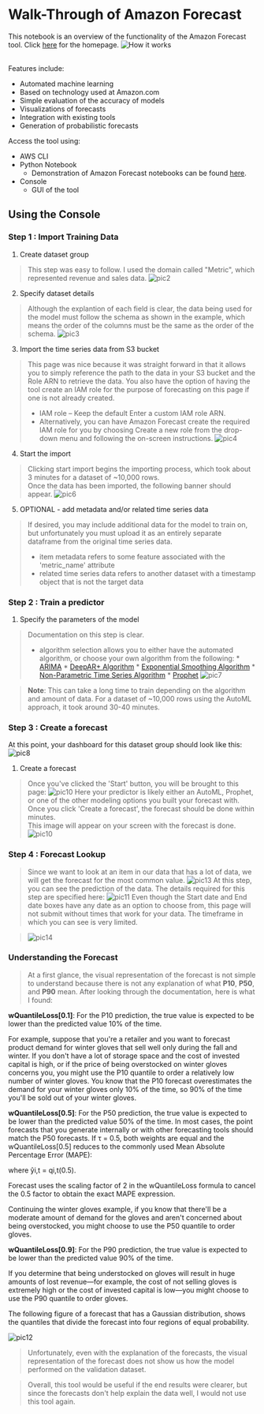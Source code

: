 
# Walk-Through of Amazon Forecast
This notebook is an overview of the functionality of the Amazon Forecast tool. Click [here](https://aws.amazon.com/forecast/) for the homepage. 
![How it works](https://d1.awsstatic.com/r2018/r/seer/diagrams/Seer_HowitWorks_Final.44b02658b17d05e9242b450b220f6e0ca4065638.png)

<br> Features include:
* Automated machine learning
* Based on technology used at Amazon.com
* Simple evaluation of the accuracy of models
* Visualizations of forecasts
* Integration with existing tools
* Generation of probabilistic forecasts

Access the tool using:
* AWS CLI
* Python Notebook
    * Demonstration of Amazon Forecast notebooks can be found [here](https://github.com/aws-samples/amazon-forecast-samples).
* Console
    * GUI of the tool

## Using the Console

### Step 1 : Import Training Data
1. Create dataset group
> This step was easy to follow. I used the domain called "Metric", which represented revenue and sales data.
![pic2](pictures/dataset_group.png)

2. Specify dataset details
> Although the explantion of each field is clear, the data being used for the model must follow the schema as shown in the example, which means the order of the columns must be the same as the order of the schema.
![pic3](pictures/dataset_details.png)

3. Import the time series data from S3 bucket
> This page was nice because it was straight forward in that it allows you to simply reference the path to the data in your S3 bucket and the Role ARN to retrieve the data. You also have the option of having the tool create an IAM role for the purpose of forecasting on this page if one is not already created. 
> * IAM role – Keep the default Enter a custom IAM role ARN.
> * Alternatively, you can have Amazon Forecast create the required IAM role for you by choosing Create a new role from the drop-down menu and following the on-screen instructions.
![pic4](pictures/import_time_series_data.png)

4. Start the import
> Clicking start import begins the importing process, which took about 3 minutes for a dataset of ~10,000 rows. 
<br> Once the data has been imported, the following banner should appear. ![pic6](https://docs.aws.amazon.com/forecast/latest/dg/images/gs-step1-imported-banner.png)

5. OPTIONAL - add metadata and/or related time series data
> If desired, you may include additional data for the model to train on, but unfortunately you must upload it as an entirely separate dataframe from the original time series data. <br>
> * item metadata refers to some feature associated with the 'metric_name' attribute
> * related time series data refers to another dataset with a timestamp object that is not the target data

### Step 2 : Train a predictor

1. Specify the parameters of the model
> Documentation on this step is clear. 
> * algorithm selection allows you to either have the automated algorithm, or choose your own algorithm from the following: 
     * [ARIMA](https://docs.aws.amazon.com/forecast/latest/dg/aws-forecast-recipe-arima.html)
     * [DeepAR+ Algorithm](https://docs.aws.amazon.com/forecast/latest/dg/aws-forecast-recipe-deeparplus.html)
     * [Exponential Smoothing Algorithm](https://docs.aws.amazon.com/forecast/latest/dg/aws-forecast-recipe-ets.html)
     * [Non-Parametric Time Series Algorithm](https://docs.aws.amazon.com/forecast/latest/dg/aws-forecast-recipe-npts.html)
     * [Prophet](https://docs.aws.amazon.com/forecast/latest/dg/aws-forecast-recipe-prophet.html)
![pic7](pictures/train_predictor.png)

> **Note**: This can take a long time to train depending on the algorithm and amount of data. For a dataset of ~10,000 rows using the AutoML approach, it took around 30-40 minutes. 

### Step 3 : Create a forecast

At this point, your dashboard for this dataset group should look like this: ![pic8](https://docs.aws.amazon.com/forecast/latest/dg/images/gs-step3-trained.png)

1. Create a forecast
> Once you've clicked the 'Start' button, you will be brought to this page:
![pic10](pictures/forecast_details.png)
> Here your predictor is likely either an AutoML, Prophet, or one of the other modeling options you built your forecast with. Once you click 'Create a forecast', the forecast should be done within minutes. <br> This image will appear on your screen with the forecast is done. ![pic10](https://docs.aws.amazon.com/forecast/latest/dg/images/gs-step3-created-banner.png)

### Step 4 : Forecast Lookup
> Since we want to look at an item in our data that has a lot of data, we will get the forecast for the most common value. ![pic13](pictures/value_counts.png)
> At this step, you can see the prediction of the data. The details required for this step are specified here: ![pic11](pictures/forecast_lookup_details.png)
> Even though the Start date and End date boxes have any date as an option to choose from, this page will not submit without times that work for your data. The timeframe in which you can see is very limited. 

> ![pic14](pictures/forecast_visuals.png)

### Understanding the Forecast
> At a first glance, the visual representation of the forecast is not simple to understand because there is not any explanation of what **P10**, **P50**, and **P90** mean. After looking through the documentation, here is what I found: 


**wQuantileLoss[0.1]**: For the P10 prediction, the true value is expected to be lower than the predicted value 10% of the time.

For example, suppose that you're a retailer and you want to forecast product demand for winter gloves that sell well only during the fall and winter. If you don't have a lot of storage space and the cost of invested capital is high, or if the price of being overstocked on winter gloves concerns you, you might use the P10 quantile to order a relatively low number of winter gloves. You know that the P10 forecast overestimates the demand for your winter gloves only 10% of the time, so 90% of the time you'll be sold out of your winter gloves.

**wQuantileLoss[0.5]**: For the P50 prediction, the true value is expected to be lower than the predicted value 50% of the time. In most cases, the point forecasts that you generate internally or with other forecasting tools should match the P50 forecasts. If τ = 0.5, both weights are equal and the wQuantileLoss[0.5] reduces to the commonly used Mean Absolute Percentage Error (MAPE):


where ŷi,t = qi,t(0.5).

Forecast uses the scaling factor of 2 in the wQuantileLoss formula to cancel the 0.5 factor to obtain the exact MAPE expression.

Continuing the winter gloves example, if you know that there'll be a moderate amount of demand for the gloves and aren't concerned about being overstocked, you might choose to use the P50 quantile to order gloves.

**wQuantileLoss[0.9]**: For the P90 prediction, the true value is expected to be lower than the predicted value 90% of the time.

If you determine that being understocked on gloves will result in huge amounts of lost revenue—for example, the cost of not selling gloves is extremely high or the cost of invested capital is low—you might choose to use the P90 quantile to order gloves.

The following figure of a forecast that has a Gaussian distribution, shows the quantiles that divide the forecast into four regions of equal probability.

![pic12](https://docs.aws.amazon.com/forecast/latest/dg/images/metrics-gaussian.png)

> Unfortunately, even with the explanation of the forecasts, the visual representation of the forecast does not show us how the model performed on the validation dataset. 

> Overall, this tool would be useful if the end results were clearer, but since the forecasts don't help explain the data well, I would not use this tool again. 


```python

```
